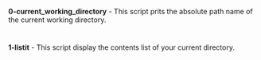 **0-current_working_directory** - This script prits the absolute path name of the current working directory.
#
**1-listit** - This script display the contents list of your current directory.